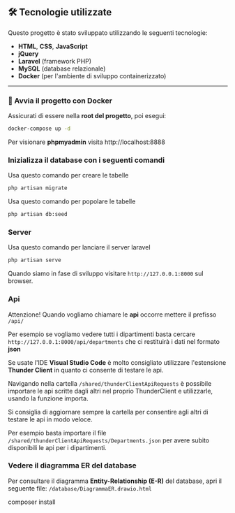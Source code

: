 ## 🛠️ Tecnologie utilizzate

Questo progetto è stato sviluppato utilizzando le seguenti tecnologie:

- **HTML**, **CSS**, **JavaScript**
- **jQuery**
- **Laravel** (framework PHP)
- **MySQL** (database relazionale)
- **Docker** (per l'ambiente di sviluppo containerizzato)

---

### 🚀 Avvia il progetto con Docker

Assicurati di essere nella **root del progetto**, poi esegui:

```bash
docker-compose up -d
```

Per visionare **phpmyadmin** visita http://localhost:8888

### Inizializza il database con i seguenti comandi

Usa questo comando per creare le tabelle

```bash
php artisan migrate
```

Usa questo comando per popolare le tabelle

```bash
php artisan db:seed
```

### Server

Usa questo comando per lanciare il server laravel

```bash
php artisan serve
```

Quando siamo in fase di sviluppo visitare `http://127.0.0.1:8000` sul browser.

### Api

Attenzione! Quando vogliamo chiamare le **api** occorre mettere il prefisso `/api/` 

Per esempio se vogliamo vedere tutti i dipartimenti basta cercare `http://127.0.0.1:8000/api/departments` che ci restituirà i dati nel formato **json**

Se usate l'IDE **Visual Studio Code** è molto consigliato utilizzare l'estensione **Thunder Client** in quanto ci consente di testare le api.

Navigando nella cartella `/shared/thunderClientApiRequests` è possibile importare le api scritte dagli altri nel proprio ThunderClient e utilizzarle, usando la funzione importa.

Si consiglia di aggiornare sempre la cartella per consentire agli altri di testare le api in modo veloce.

Per esempio basta importare il file `/shared/thunderClientApiRequests/Departments.json` per avere subito disponibili le api per i dipartimenti.

### Vedere il diagramma ER del database

Per consultare il diagramma **Entity-Relationship (E-R)** del database, apri il seguente file: `/database/DiagrammaER.drawio.html`


composer install
